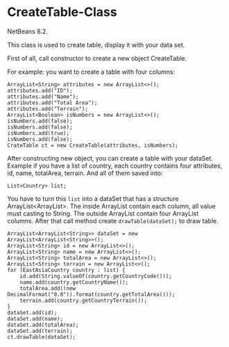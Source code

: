# CreateTable-Class
NetBeans 8.2.

This class is used to create table, display it with your data set.

First of all, call constructor to create a new object CreateTable.

For example: you want to create a table with four columns: 
    
    ArrayList<String> attributes = new ArrayList<>();
    attributes.add("ID");
    attributes.add("Name");
    attributes.add("Total Area");
    attributes.add("Terrain");
    ArrayList<Boolean> isNumbers = new ArrayList<>();
    isNumbers.add(false);
    isNumbers.add(false);
    isNumbers.add(true);
    isNumbers.add(false);
    CrateTable ct = new CreateTable(attributes, isNumbers);
   
After constructing new object, you can create a table with your dataSet. Example if you have a list of country, each country contains four attributes, id, name, totalArea, terrain. And all of them saved into:

    List<Country> list;

You have to turn this `list` into a dataSet that has a structure ArrayList<ArrayList<String>>.
The inside ArrayList contain each column, all value must casting to String. The outside ArrayList contain four ArrayList columns. After that call method create `drawTable(dataSet);` to draw table. 

    ArrayList<ArrayList<String>> dataSet = new ArrayList<ArrayList<String>>();
    ArrayList<String> id = new ArrayList<>();
    ArrayList<String> name = new ArrayList<>();
    ArrayList<String> totalArea = new ArrayList<>();
    ArrayList<String> terrain = new ArrayList<>();
    for (EastAsiaCountry country : list) {
        id.add(String.valueOf(country.getCountryCode()));
        name.add(country.getCountryName());
        totalArea.add((new DecimalFormat("0.0")).format(country.getTotalArea()));
        terrain.add(country.getCountryTerrain());
    }
    dataSet.add(id);
    dataSet.add(name);
    dataSet.add(totalArea);
    dataSet.add(terrain);
    ct.drawTable(dataSet);
    
    
